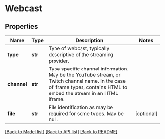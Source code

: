 # Webcast

## Properties
Name | Type | Description | Notes
------------ | ------------- | ------------- | -------------
**type** | **str** | Type of webcast, typically descriptive of the streaming provider. | 
**channel** | **str** | Type specific channel information. May be the YouTube stream, or Twitch channel name. In the case of iframe types, contains HTML to embed the stream in an HTML iframe. | 
**file** | **str** | File identification as may be required for some types. May be null. | [optional] 

[[Back to Model list]](../README.md#documentation-for-models) [[Back to API list]](../README.md#documentation-for-api-endpoints) [[Back to README]](../README.md)


